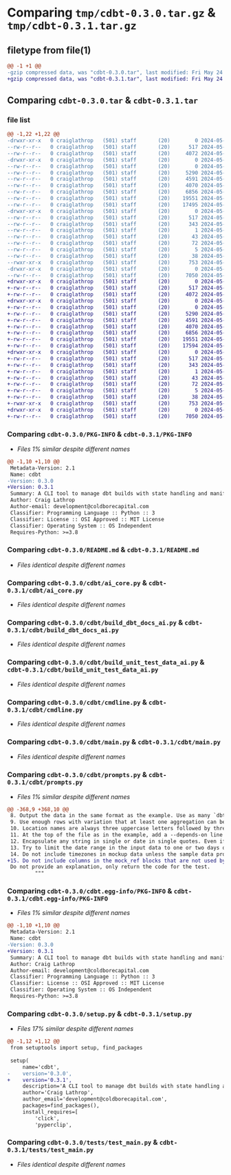 # Comparing `tmp/cdbt-0.3.0.tar.gz` & `tmp/cdbt-0.3.1.tar.gz`

## filetype from file(1)

```diff
@@ -1 +1 @@
-gzip compressed data, was "cdbt-0.3.0.tar", last modified: Fri May 24 03:33:52 2024, max compression
+gzip compressed data, was "cdbt-0.3.1.tar", last modified: Fri May 24 16:35:34 2024, max compression
```

## Comparing `cdbt-0.3.0.tar` & `cdbt-0.3.1.tar`

### file list

```diff
@@ -1,22 +1,22 @@
-drwxr-xr-x   0 craiglathrop   (501) staff       (20)        0 2024-05-24 03:33:52.547986 cdbt-0.3.0/
--rw-r--r--   0 craiglathrop   (501) staff       (20)      517 2024-05-24 03:33:52.547217 cdbt-0.3.0/PKG-INFO
--rw-r--r--   0 craiglathrop   (501) staff       (20)     4072 2024-05-17 13:41:23.000000 cdbt-0.3.0/README.md
-drwxr-xr-x   0 craiglathrop   (501) staff       (20)        0 2024-05-24 03:33:52.532129 cdbt-0.3.0/cdbt/
--rw-r--r--   0 craiglathrop   (501) staff       (20)        0 2024-05-15 13:54:01.000000 cdbt-0.3.0/cdbt/__init__.py
--rw-r--r--   0 craiglathrop   (501) staff       (20)     5290 2024-05-24 03:23:49.000000 cdbt-0.3.0/cdbt/ai_core.py
--rw-r--r--   0 craiglathrop   (501) staff       (20)     4591 2024-05-24 02:45:14.000000 cdbt-0.3.0/cdbt/build_dbt_docs_ai.py
--rw-r--r--   0 craiglathrop   (501) staff       (20)     4070 2024-05-24 02:39:54.000000 cdbt-0.3.0/cdbt/build_unit_test_data_ai.py
--rw-r--r--   0 craiglathrop   (501) staff       (20)     6856 2024-05-24 02:51:51.000000 cdbt-0.3.0/cdbt/cmdline.py
--rw-r--r--   0 craiglathrop   (501) staff       (20)    19551 2024-05-24 02:39:54.000000 cdbt-0.3.0/cdbt/main.py
--rw-r--r--   0 craiglathrop   (501) staff       (20)    17495 2024-05-24 03:28:48.000000 cdbt-0.3.0/cdbt/prompts.py
-drwxr-xr-x   0 craiglathrop   (501) staff       (20)        0 2024-05-24 03:33:52.546464 cdbt-0.3.0/cdbt.egg-info/
--rw-r--r--   0 craiglathrop   (501) staff       (20)      517 2024-05-24 03:33:52.000000 cdbt-0.3.0/cdbt.egg-info/PKG-INFO
--rw-r--r--   0 craiglathrop   (501) staff       (20)      343 2024-05-24 03:33:52.000000 cdbt-0.3.0/cdbt.egg-info/SOURCES.txt
--rw-r--r--   0 craiglathrop   (501) staff       (20)        1 2024-05-24 03:33:52.000000 cdbt-0.3.0/cdbt.egg-info/dependency_links.txt
--rw-r--r--   0 craiglathrop   (501) staff       (20)       43 2024-05-24 03:33:52.000000 cdbt-0.3.0/cdbt.egg-info/entry_points.txt
--rw-r--r--   0 craiglathrop   (501) staff       (20)       72 2024-05-24 03:33:52.000000 cdbt-0.3.0/cdbt.egg-info/requires.txt
--rw-r--r--   0 craiglathrop   (501) staff       (20)        5 2024-05-24 03:33:52.000000 cdbt-0.3.0/cdbt.egg-info/top_level.txt
--rw-r--r--   0 craiglathrop   (501) staff       (20)       38 2024-05-24 03:33:52.548093 cdbt-0.3.0/setup.cfg
--rwxr-xr-x   0 craiglathrop   (501) staff       (20)      753 2024-05-24 03:33:42.000000 cdbt-0.3.0/setup.py
-drwxr-xr-x   0 craiglathrop   (501) staff       (20)        0 2024-05-24 03:33:52.545484 cdbt-0.3.0/tests/
--rw-r--r--   0 craiglathrop   (501) staff       (20)     7050 2024-05-15 13:54:01.000000 cdbt-0.3.0/tests/test_main.py
+drwxr-xr-x   0 craiglathrop   (501) staff       (20)        0 2024-05-24 16:35:34.380075 cdbt-0.3.1/
+-rw-r--r--   0 craiglathrop   (501) staff       (20)      517 2024-05-24 16:35:34.379680 cdbt-0.3.1/PKG-INFO
+-rw-r--r--   0 craiglathrop   (501) staff       (20)     4072 2024-05-17 13:41:23.000000 cdbt-0.3.1/README.md
+drwxr-xr-x   0 craiglathrop   (501) staff       (20)        0 2024-05-24 16:35:34.372788 cdbt-0.3.1/cdbt/
+-rw-r--r--   0 craiglathrop   (501) staff       (20)        0 2024-05-15 13:54:01.000000 cdbt-0.3.1/cdbt/__init__.py
+-rw-r--r--   0 craiglathrop   (501) staff       (20)     5290 2024-05-24 16:21:23.000000 cdbt-0.3.1/cdbt/ai_core.py
+-rw-r--r--   0 craiglathrop   (501) staff       (20)     4591 2024-05-24 16:21:23.000000 cdbt-0.3.1/cdbt/build_dbt_docs_ai.py
+-rw-r--r--   0 craiglathrop   (501) staff       (20)     4070 2024-05-24 16:21:23.000000 cdbt-0.3.1/cdbt/build_unit_test_data_ai.py
+-rw-r--r--   0 craiglathrop   (501) staff       (20)     6856 2024-05-24 16:21:23.000000 cdbt-0.3.1/cdbt/cmdline.py
+-rw-r--r--   0 craiglathrop   (501) staff       (20)    19551 2024-05-24 16:21:23.000000 cdbt-0.3.1/cdbt/main.py
+-rw-r--r--   0 craiglathrop   (501) staff       (20)    17594 2024-05-24 16:35:28.000000 cdbt-0.3.1/cdbt/prompts.py
+drwxr-xr-x   0 craiglathrop   (501) staff       (20)        0 2024-05-24 16:35:34.379340 cdbt-0.3.1/cdbt.egg-info/
+-rw-r--r--   0 craiglathrop   (501) staff       (20)      517 2024-05-24 16:35:34.000000 cdbt-0.3.1/cdbt.egg-info/PKG-INFO
+-rw-r--r--   0 craiglathrop   (501) staff       (20)      343 2024-05-24 16:35:34.000000 cdbt-0.3.1/cdbt.egg-info/SOURCES.txt
+-rw-r--r--   0 craiglathrop   (501) staff       (20)        1 2024-05-24 16:35:34.000000 cdbt-0.3.1/cdbt.egg-info/dependency_links.txt
+-rw-r--r--   0 craiglathrop   (501) staff       (20)       43 2024-05-24 16:35:34.000000 cdbt-0.3.1/cdbt.egg-info/entry_points.txt
+-rw-r--r--   0 craiglathrop   (501) staff       (20)       72 2024-05-24 16:35:34.000000 cdbt-0.3.1/cdbt.egg-info/requires.txt
+-rw-r--r--   0 craiglathrop   (501) staff       (20)        5 2024-05-24 16:35:34.000000 cdbt-0.3.1/cdbt.egg-info/top_level.txt
+-rw-r--r--   0 craiglathrop   (501) staff       (20)       38 2024-05-24 16:35:34.380131 cdbt-0.3.1/setup.cfg
+-rwxr-xr-x   0 craiglathrop   (501) staff       (20)      753 2024-05-24 16:35:28.000000 cdbt-0.3.1/setup.py
+drwxr-xr-x   0 craiglathrop   (501) staff       (20)        0 2024-05-24 16:35:34.378913 cdbt-0.3.1/tests/
+-rw-r--r--   0 craiglathrop   (501) staff       (20)     7050 2024-05-15 13:54:01.000000 cdbt-0.3.1/tests/test_main.py
```

### Comparing `cdbt-0.3.0/PKG-INFO` & `cdbt-0.3.1/PKG-INFO`

 * *Files 1% similar despite different names*

```diff
@@ -1,10 +1,10 @@
 Metadata-Version: 2.1
 Name: cdbt
-Version: 0.3.0
+Version: 0.3.1
 Summary: A CLI tool to manage dbt builds with state handling and manifest management
 Author: Craig Lathrop
 Author-email: development@coldborecapital.com
 Classifier: Programming Language :: Python :: 3
 Classifier: License :: OSI Approved :: MIT License
 Classifier: Operating System :: OS Independent
 Requires-Python: >=3.8
```

### Comparing `cdbt-0.3.0/README.md` & `cdbt-0.3.1/README.md`

 * *Files identical despite different names*

### Comparing `cdbt-0.3.0/cdbt/ai_core.py` & `cdbt-0.3.1/cdbt/ai_core.py`

 * *Files identical despite different names*

### Comparing `cdbt-0.3.0/cdbt/build_dbt_docs_ai.py` & `cdbt-0.3.1/cdbt/build_dbt_docs_ai.py`

 * *Files identical despite different names*

### Comparing `cdbt-0.3.0/cdbt/build_unit_test_data_ai.py` & `cdbt-0.3.1/cdbt/build_unit_test_data_ai.py`

 * *Files identical despite different names*

### Comparing `cdbt-0.3.0/cdbt/cmdline.py` & `cdbt-0.3.1/cdbt/cmdline.py`

 * *Files identical despite different names*

### Comparing `cdbt-0.3.0/cdbt/main.py` & `cdbt-0.3.1/cdbt/main.py`

 * *Files identical despite different names*

### Comparing `cdbt-0.3.0/cdbt/prompts.py` & `cdbt-0.3.1/cdbt/prompts.py`

 * *Files 1% similar despite different names*

```diff
@@ -368,9 +368,10 @@
 8. Output the data in the same format as the example. Use as many `dbt_unit_testing.mock_ref` blocks as needed.
 9. Use enough rows with variation that at least one aggregation can be created. For example, if the model groups by date and ID, you will need at least two rows with the same date and ID but different values for the columns being aggregated. 
 10. Location names are always three uppercase letters followed by three numbers. For example, "ABC123" or "DEF123". Network names are always the first three uppercase letters of the network name, like "ABC" or "DEF"
 11. At the top of the file as in the example, add a --depends-on line for each moc_ref model used in the input SQL. Example, --depends-on: {{ ref('fct_appointments') }}
 12. Encapsulate any string in single or date in single quotes. Even if the sample data has long strings, truncate to no more than 30 characters, preferably even less unless the logic requires something more.
 13. Try to limit the date range in the input data to one or two days of time span, unless more is needed to fully test the logic of the model.
 14. Do not include timezones in mockup data unless the sample data provided for that model includes timezones.
+15. Do not include columns in the mock_ref blocks that are not used by the SQL model being tested.
 Do not provide an explanation, only return the code for the test.
         """
```

### Comparing `cdbt-0.3.0/cdbt.egg-info/PKG-INFO` & `cdbt-0.3.1/cdbt.egg-info/PKG-INFO`

 * *Files 1% similar despite different names*

```diff
@@ -1,10 +1,10 @@
 Metadata-Version: 2.1
 Name: cdbt
-Version: 0.3.0
+Version: 0.3.1
 Summary: A CLI tool to manage dbt builds with state handling and manifest management
 Author: Craig Lathrop
 Author-email: development@coldborecapital.com
 Classifier: Programming Language :: Python :: 3
 Classifier: License :: OSI Approved :: MIT License
 Classifier: Operating System :: OS Independent
 Requires-Python: >=3.8
```

### Comparing `cdbt-0.3.0/setup.py` & `cdbt-0.3.1/setup.py`

 * *Files 17% similar despite different names*

```diff
@@ -1,12 +1,12 @@
 from setuptools import setup, find_packages
 
 setup(
     name='cdbt',
-    version='0.3.0',
+    version='0.3.1',
     description='A CLI tool to manage dbt builds with state handling and manifest management',
     author='Craig Lathrop',
     author_email='development@coldborecapital.com',
     packages=find_packages(),
     install_requires=[
         'click',
         'pyperclip',
```

### Comparing `cdbt-0.3.0/tests/test_main.py` & `cdbt-0.3.1/tests/test_main.py`

 * *Files identical despite different names*

